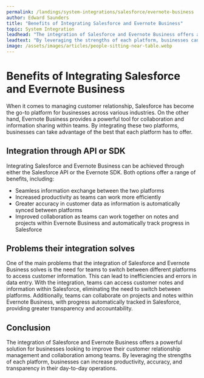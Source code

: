 ```yaml
---
permalink: /landings/system-integrations/salesforce/evernote-business
author: Edward Saunders
title: "Benefits of Integrating Salesforce and Evernote Business"
topic: System Integration
leadhead: "The integration of Salesforce and Evernote Business offers a powerful solution for businesses looking to improve their customer relationship management and collaboration among teams"
leadtext: "By leveraging the strengths of each platform, businesses can increase productivity, accuracy, and transparency in their day-to-day operations."
image: /assets/images/articles/people-sitting-near-table.webp
---
```

<div class="arttext">    <h1>Benefits of Integrating Salesforce and Evernote Business</h1>
    <p>When it comes to managing customer relationship, Salesforce has become the go-to platform for businesses across various industries. On the other hand, Evernote Business provides a powerful tool for collaboration and information sharing within teams. By integrating these two platforms, businesses can take advantage of the best that each platform has to offer.</p>
    <h2>Integration through API or SDK</h2>
    <p>Integrating Salesforce and Evernote Business can be achieved through either the Salesforce API or the Evernote SDK. Both options offer a range of benefits, including:</p>
    <ul>
      <li>Seamless information exchange between the two platforms</li>
      <li>Increased productivity as teams can work more efficiently</li>
      <li>Greater accuracy in customer data as information is automatically synced between platforms</li>
      <li>Improved collaboration as teams can work together on notes and projects within Evernote Business and automatically track progress in Salesforce</li>
    </ul>
    <h2>Problems their integration solves</h2>
    <p>One of the main problems that the integration of Salesforce and Evernote Business solves is the need for teams to switch between different platforms to access customer information. This can lead to inefficiencies and errors in data entry. With the integration, teams can access customer notes and information within Salesforce, eliminating the need to switch between platforms. Additionally, teams can collaborate on projects and notes within Evernote Business, with progress automatically tracked in Salesforce, providing greater transparency and accountability.</p>
    <h2>Conclusion</h2>
    <p>The integration of Salesforce and Evernote Business offers a powerful solution for businesses looking to improve their customer relationship management and collaboration among teams. By leveraging the strengths of each platform, businesses can increase productivity, accuracy, and transparency in their day-to-day operations.</p>
</div>